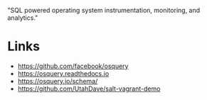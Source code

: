 "SQL powered operating system instrumentation, monitoring, and analytics."

# Links

- <https://github.com/facebook/osquery>
- <https://osquery.readthedocs.io>
- <https://osquery.io/schema/>
- <https://github.com/UtahDave/salt-vagrant-demo>
